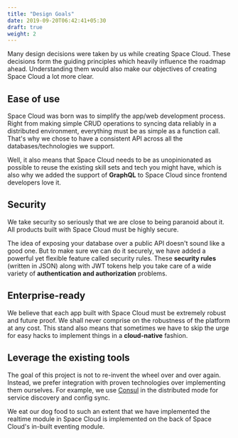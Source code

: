 ```yaml
---
title: "Design Goals"
date: 2019-09-20T06:42:41+05:30
draft: true
weight: 2
---
```


Many design decisions were taken by us while creating Space Cloud. These decisions form the guiding principles which heavily influence the roadmap ahead. Understanding them would also make our objectives of creating Space Cloud a lot more clear.

## Ease of use
Space Cloud was born was to simplify the app/web development process. Right from making simple CRUD operations to syncing data reliably in a distributed environment, everything must be as simple as a function call. That's why we chose to have a consistent API across all the databases/technologies we support.

Well, it also means that Space Cloud needs to be as unopinionated as possible to reuse the existing skill sets and tech you might have, which is also why we added the support of **GraphQL** to Space Cloud since frontend developers love it.

## Security
We take security so seriously that we are close to being paranoid about it. All products built with Space Cloud must be highly secure.

The idea of exposing your database over a public API doesn't sound like a good one. But to make sure we can do it securely, we have added a powerful yet flexible feature called security rules. These **security rules** (written in JSON) along with JWT tokens help you take care of a wide variety of **authentication and authorization** problems.

## Enterprise-ready
We believe that each app built with Space Cloud must be extremely robust and future proof. We shall never comprise on the robustness of the platform at any cost. This stand also means that sometimes we have to skip the urge for easy hacks to implement things in a **cloud-native** fashion.

## Leverage the existing tools
The goal of this project is not to re-invent the wheel over and over again. Instead, we prefer integration with proven technologies over implementing them ourselves. For example, we use [Consul](https://www.consul.io/) in the distributed mode for service discovery and config sync.

We eat our dog food to such an extent that we have implemented the realtime module in Space Cloud is implemented on the back of Space Cloud's in-built eventing module.